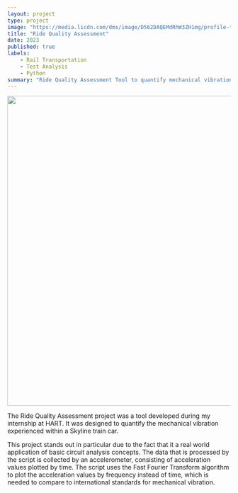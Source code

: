 ```yaml
---
layout: project
type: project
image: "https://media.licdn.com/dms/image/D562DAQEMdRhW3ZH1mg/profile-treasury-image-shrink_800_800/0/1695032972400?e=1706144400&v=beta&t=e1kQRjYOstYrIsDDUCT4dl0zxFJpHobpDQJ6wHpUVVQ"
title: "Ride Quality Assessment"
date: 2023
published: true
labels:
    - Rail Transportation
    - Test Analysis
    - Python
summary: "Ride Quality Assessment Tool to quantify mechanical vibration of train car"
---
```

<p align="center">
    <img width="700px" class="img-fluid" src="https://media.licdn.com/dms/image/D562DAQEMdRhW3ZH1mg/profile-treasury-image-shrink_800_800/0/1695032972400?e=1706144400&v=beta&t=e1kQRjYOstYrIsDDUCT4dl0zxFJpHobpDQJ6wHpUVVQ">
</p>

The Ride Quality Assessment project was a tool developed during my internship at HART. It was designed to quantify the mechanical vibration experienced within a Skyline train car. 

This project stands out in particular due to the fact that it a real world application of basic circuit analysis concepts. The data that is processed by the script is collected by an accelerometer, consisting of acceleration values plotted by time. The script uses the Fast Fourier Transform algorithm to plot the acceleration values by frequency instead of time, which is needed to compare to international standards for mechanical vibration.

